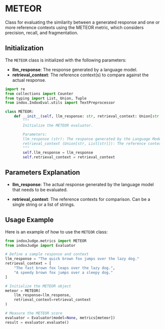 # METEOR

Class for evaluating the similarity between a generated response and one or more reference contexts using the METEOR metric, which considers precision, recall, and fragmentation.

## Initialization

The `METEOR` class is initialized with the following parameters:

- **llm_response**: The response generated by a language model.
- **retrieval_context**: The reference context(s) to compare against the actual response.

```python
import re
from collections import Counter
from typing import List, Union, Tuple
from indox.IndoxEval.utils import TextPreprocessor

class METEOR:
    def __init__(self, llm_response: str, retrieval_context: Union[str, List[str]]):
        """
        Initialize the METEOR evaluator.

        Parameters:
        llm_response (str): The response generated by the Language Model.
        retrieval_context (Union[str, List[str]]): The reference context(s) against which the response is evaluated.
        """
        self.llm_response = llm_response
        self.retrieval_context = retrieval_context
```
## Parameters Explanation

- **llm_response**: The actual response generated by the language model that needs to be evaluated.

- **retrieval_context**: The reference contexts for comparison. Can be a single string or a list of strings.

## Usage Example

Here is an example of how to use the `METEOR` class:

```python
from indoxJudge.metrics import METEOR
from indoxJudge import Evaluator

# Define a sample response and context
llm_response = "The quick brown fox jumps over the lazy dog."
retrieval_context = [
    "The fast brown fox leaps over the lazy dog.",
    "A speedy brown fox jumps over a sleepy dog."
]

# Initialize the METEOR object
meteor = METEOR(
    llm_response=llm_response,
    retrieval_context=retrieval_context
)

# Measure the METEOR score
evaluator = Evaluator(model=None, metrics[meteor])
result = evaluator.evaluate()
```